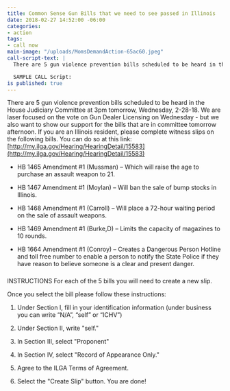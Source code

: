 ```yaml
---
title: Common Sense Gun Bills that we need to see passed in Illinois
date: 2018-02-27 14:52:00 -06:00
categories:
- action
tags:
- call now
main-image: "/uploads/MomsDemandAction-65ac60.jpeg"
call-script-text: |
  There are 5 gun violence prevention bills scheduled to be heard in the House Judiciary Committee at 3pm tomorrow. We are laser focused on the vote on Gun Dealer Licensing on Wednesday - but we also want to show our support for the bills that are in committee tomorrow afternoon.

  SAMPLE CALL Script:
is published: true
---
```


There are 5 gun violence prevention bills scheduled to be heard in the House Judiciary Committee at 3pm tomorrow, Wednesday, 2-28-18. We are laser focused on the vote on Gun Dealer Licensing on Wednesday - but we also want to show our support for the bills that are in committee tomorrow afternoon. If you are an Illinois resident, please complete witness slips on the following bills. You can do so at this link:   
[http://my.ilga.gov/Hearing/HearingDetail/15583](http://my.ilga.gov/Hearing/HearingDetail/15583)

 

* HB 1465 Amendment #1 (Mussman) – Which will raise the age to purchase an assault weapon to 21.

* HB 1467 Amendment #1 (Moylan) – Will ban the sale of bump stocks in Illinois.

* HB 1468 Amendment #1 (Carroll) – Will place a 72-hour waiting period on the sale of assault weapons.

* HB 1469 Amendment #1 (Burke,D) – Limits the capacity of magazines to 10 rounds.

* HB 1664 Amendment #1 (Conroy) – Creates a Dangerous Person Hotline and toll free number to enable a person to notify the State Police if they have reason to believe someone is a clear and present danger.


### 
INSTRUCTIONS
For each of the 5 bills you will need to create a new slip.

Once you select the bill please follow these instructions:

1. Under Section I, fill in your identification information (under business you can write “N/A”, “self” or “ICHV”)

2. Under Section II, write "self."

3. In Section III, select "Proponent"

4. In Section IV, select "Record of Appearance Only."

5. Agree to the ILGA Terms of Agreement.

6. Select the "Create Slip" button. You are done!
